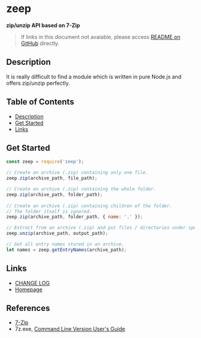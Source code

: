 #	zeep
__zip/unzip API based on 7-Zip__

>	If links in this document not avaiable, please access [README on GitHub](https://github.com/YounGoat/nodejs.zeep/README.md) directly.

##  Description

It is really difficult to find a module which is written in pure Node.js and offers zip/unzip perfectly.

##	Table of Contents

* [Description](#description)
* [Get Started](#get-started)
* [Links](#links)

##	Get Started

```javascript
const zeep = require('zeep');

// Create an archive (.zip) containing only one file.
zeep.zip(archive_path, file_path);

// Create an archive (.zip) containing the whole folder.
zeep.zip(archive_path, folder_path);
 
// Create an archive (.zip) containing children of the folder.
// The folder itself is ignored.
zeep.zip(archive_path, folder_path, { name: '.' });

// Extract from an archive (.zip) and put files / directories under specified output_path.
zeep.unzip(archive_path, output_path);

// Get all entry names stored in an archive.
let names = zeep.getEntryNames(archive_path);
```

##	Links

*	[CHANGE LOG](./CHANGELOG.md)
*	[Homepage](https://github.com/YounGoat/nodejs.zeep)

##  References

*   [7-Zip](https://www.7-zip.org)
*   7z.exe, [Command Line Version User's Guide](https://sevenzip.osdn.jp/chm/cmdline/)